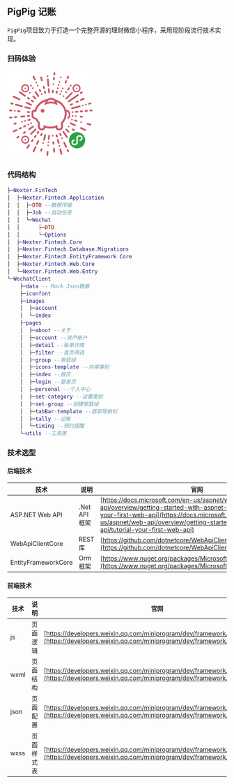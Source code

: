 ## PigPig 记账

 `PigPig`项目致力于打造一个完整开源的理财微信小程序，采用现阶段流行技术实现。
 
### 扫码体验

<img src="https://github.com/zhaozhengyan/Notebook/raw/master/img/gh_7b0b4751951e_1280.jpg" width="200px">

 ### 代码结构

``` lua
├─Nexter.FinTech
│  ├─Nexter.Fintech.Application
│  │  ├─DTO --数据传输
│  │  ├─Job --自动任务
│  │  └─Wechat
│  │      ├─DTO
│  │      └─Options
│  ├─Nexter.Fintech.Core
│  ├─Nexter.Fintech.Database.Migrations
│  ├─Nexter.Fintech.EntityFramework.Core
│  ├─Nexter.Fintech.Web.Core
│  └─Nexter.Fintech.Web.Entry
└─WechatClient
    ├─data -- Mock Json数据
    ├─iconfont 
    ├─images
    │  ├─account
    │  └─index
    ├─pages
    │  ├─about --关于
    │  ├─account --资产帐户
    │  ├─detail --账单详情
    │  ├─filter --首页筛选
    │  ├─group --家庭组
    │  ├─icons-template --共用类别
    │  ├─index --首页
    │  ├─login --登录页
    │  ├─personal --个人中心
    │  ├─set-category --设置类别
    │  ├─set-group --创建家庭组
    │  ├─tabBar-template --底部导航栏
    │  ├─tally --记账
    │  └─timing --预约提醒
    └─utils --工具类
```

### 技术选型

#### 后端技术
技术 | 说明 | 官网
----|----|----
ASP.NET Web API | .Net API框架 | [https://docs.microsoft.com/en-us/aspnet/web-api/overview/getting-started-with-aspnet-web-api/tutorial-your-first-web-api](https://docs.microsoft.com/en-us/aspnet/web-api/overview/getting-started-with-aspnet-web-api/tutorial-your-first-web-api)
WebApiClientCore | REST库 | [https://github.com/dotnetcore/WebApiClient](https://github.com/dotnetcore/WebApiClient)
EntityFrameworkCore | Orm框架 | [https://www.nuget.org/packages/Microsoft.EntityFrameworkCore](https://www.nuget.org/packages/Microsoft.EntityFrameworkCore)

#### 前端技术

技术 | 说明 | 官网
----|----|----
js | 页面逻辑 | [https://developers.weixin.qq.com/miniprogram/dev/framework/structure.html](https://developers.weixin.qq.com/miniprogram/dev/framework/structure.html)
wxml | 	页面结构 | [https://developers.weixin.qq.com/miniprogram/dev/framework/structure.html](https://developers.weixin.qq.com/miniprogram/dev/framework/structure.html)
json | 页面配置 | [https://developers.weixin.qq.com/miniprogram/dev/framework/structure.html](https://developers.weixin.qq.com/miniprogram/dev/framework/structure.html)
wxss | 页面样式表 | [https://developers.weixin.qq.com/miniprogram/dev/framework/structure.html](https://developers.weixin.qq.com/miniprogram/dev/framework/structure.html)
